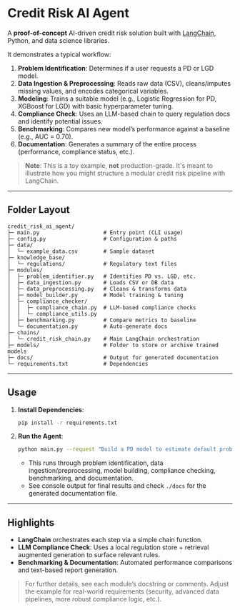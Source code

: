 # Credit Risk AI Agent

A **proof-of-concept** AI-driven credit risk solution built with [LangChain](https://github.com/hwchase17/langchain), Python, and data science libraries. 

It demonstrates a typical workflow:
1. **Problem Identification**: Determines if a user requests a PD or LGD model.  
2. **Data Ingestion & Preprocessing**: Reads raw data (CSV), cleans/imputes missing values, and encodes categorical variables.  
3. **Modeling**: Trains a suitable model (e.g., Logistic Regression for PD, XGBoost for LGD) with basic hyperparameter tuning.  
4. **Compliance Check**: Uses an LLM-based chain to query regulation docs and identify potential issues.  
5. **Benchmarking**: Compares new model’s performance against a baseline (e.g., AUC = 0.70).  
6. **Documentation**: Generates a summary of the entire process (performance, compliance status, etc.).  

> **Note**: This is a toy example, **not** production-grade. It's meant to illustrate how you might structure a modular credit risk pipeline with LangChain.

---

## Folder Layout

```
credit_risk_ai_agent/
├─ main.py                    # Entry point (CLI usage)
├─ config.py                  # Configuration & paths
├─ data/
│  └─ example_data.csv        # Sample dataset
├─ knowledge_base/
│  └─ regulations/            # Regulatory text files
├─ modules/
│  ├─ problem_identifier.py   # Identifies PD vs. LGD, etc.
│  ├─ data_ingestion.py       # Loads CSV or DB data
│  ├─ data_preprocessing.py   # Cleans & transforms data
│  ├─ model_builder.py        # Model training & tuning
│  ├─ compliance_checker/     
│  │  ├─ compliance_chain.py  # LLM-based compliance checks
│  │  └─ compliance_utils.py
│  ├─ benchmarking.py         # Compare metrics to baseline
│  └─ documentation.py        # Auto-generate docs
├─ chains/
│  └─ credit_risk_chain.py    # Main LangChain orchestration
├─ models/                    # Folder to store or archive trained models
├─ docs/                      # Output for generated documentation
└─ requirements.txt           # Dependencies
```

---

## Usage

1. **Install Dependencies**:

   ```bash
   pip install -r requirements.txt
   ```
   
2. **Run the Agent**:

   ```bash
   python main.py --request "Build a PD model to estimate default probability for auto loans"
   ```
   
   - This runs through problem identification, data ingestion/preprocessing, model building, compliance checking, benchmarking, and documentation.  
   - See console output for final results and check `./docs` for the generated documentation file.

---

## Highlights

- **LangChain** orchestrates each step via a simple chain function.
- **LLM Compliance Check**: Uses a local regulation store + retrieval augmented generation to surface relevant rules.
- **Benchmarking & Documentation**: Automated performance comparisons and text-based report generation.

> For further details, see each module’s docstring or comments. Adjust the example for real-world requirements (security, advanced data pipelines, more robust compliance logic, etc.).